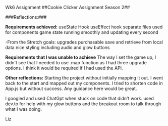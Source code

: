 Wk6 Assignment
##Cookie Clicker Assignment Season 2##

###Reflections:###

**Requirements achieved:**
useState Hook
useEffect hook
separate files used for components
game state running smoothly and updating every second

-From the Stretch goals:
upgrades purchasable
save and retrieve from local data
nice styling including audio and glow buttons

**Requirements that I was unable to achieve**
The way I set the game up, I didn't see that I needed to use .map function as I had three upgrade options. I think it would be required if I had used the API.

**Other reflections:**
Starting the project without initially mapping it out. I went back to the start and mapped out my components.
I tried to shorten code in App.js but without success. Any guidance here would be great.

I googled and used ChatGpt when stuck on code that didn't work. used dev.to for help with my glow buttons and the breakout room to talk through what I was doing.

Liz
